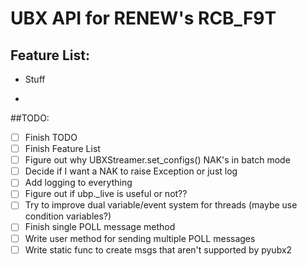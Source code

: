 # UBX API for RENEW's RCB_F9T

## Feature List:
- Stuff

- 

##TODO:
- [ ] Finish TODO
- [ ] Finish Feature List
- [ ] Figure out why UBXStreamer.set_configs() NAK's in batch mode
- [ ] Decide if I want a NAK to raise Exception or just log
- [ ] Add logging to everything
- [ ] Figure out if ubp._live is useful or not??
- [ ] Try to improve dual variable/event system for threads (maybe use condition variables?)
- [ ] Finish single POLL message method
- [ ] Write user method for sending multiple POLL messages
- [ ] Write static func to create msgs that aren't supported by pyubx2